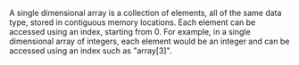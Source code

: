 A single dimensional array is a collection of elements, all of the same data type, stored in contiguous memory locations. Each element can be accessed using an index, starting from 0. For example, in a single dimensional array of integers, each element would be an integer and can be accessed using an index such as "array[3]".